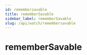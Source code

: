 ```yaml
---
id: remembersavable
title: rememberSavable
sidebar_label: rememberSavable
slug: /api/watch/remembersavable
---
```


# rememberSavable
